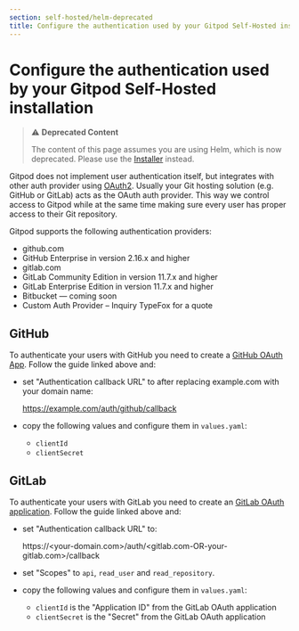 ```yaml
---
section: self-hosted/helm-deprecated
title: Configure the authentication used by your Gitpod Self-Hosted installation
---
```


# Configure the authentication used by your Gitpod Self-Hosted installation

> ⚠️ **Deprecated Content**
>
> The content of this page assumes you are using Helm, which is now deprecated. Please use the [Installer](../../latest) instead.

Gitpod does not implement user authentication itself, but integrates with other auth provider using [OAuth2](https://oauth.net/2/).
Usually your Git hosting solution (e.g. GitHub or GitLab) acts as the OAuth auth provider. This way we control access to Gitpod while at
the same time making sure every user has proper access to their Git repository.

Gitpod supports the following authentication providers:

-   github.com
-   GitHub Enterprise in version 2.16.x and higher
-   gitlab.com
-   GitLab Community Edition in version 11.7.x and higher
-   GitLab Enterprise Edition in version 11.7.x and higher
-   Bitbucket — coming soon
-   Custom Auth Provider – Inquiry TypeFox for a quote

## GitHub

To authenticate your users with GitHub you need to create a [GitHub OAuth App](https://developer.github.com/apps/building-oauth-apps/creating-an-oauth-app/).
Follow the guide linked above and:

-   set "Authentication callback URL" to after replacing example.com with your domain name:

    https://example.com/auth/github/callback

-   copy the following values and configure them in `values.yaml`:
    -   `clientId`
    -   `clientSecret`

## GitLab

To authenticate your users with GitLab you need to create an [GitLab OAuth application](https://docs.gitlab.com/ee/integration/oauth_provider.html).
Follow the guide linked above and:

-   set "Authentication callback URL" to:

    https://<your-domain.com>/auth/<gitlab.com-OR-your-gitlab.com>/callback

-   set "Scopes" to `api`, `read_user` and `read_repository`.
-   copy the following values and configure them in `values.yaml`:
    -   `clientId` is the "Application ID" from the GitLab OAuth application
    -   `clientSecret` is the "Secret" from the GitLab OAuth application

